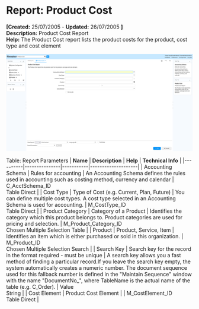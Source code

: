 # Report: Product Cost

**[Created:** 25/07/2005 - **Updated:** 26/07/2005 **]**  
**Description:** Product Cost Report  
**Help:** The Product Cost  report lists the product costs for the product, cost type and cost element  

![](/img/docs/manual/ProductCost-Report_iDempiere_v12.0.0.png)

Table: Report Parameters
| **Name** | **Description** | **Help** | **Technical Info** |
|----------|---------------|-----------|--------------------|
| Accounting Schema | Rules for accounting | An Accounting Schema defines the rules used in accounting such as costing method, currency and calendar | C_AcctSchema_ID<br/>Table Direct | 
| Cost Type | Type of Cost (e.g. Current, Plan, Future) | You can define multiple cost types. A cost type selected in an Accounting Schema is used for accounting. | M_CostType_ID<br/>Table Direct | 
| Product Category | Category of a Product | Identifies the category which this product belongs to.  Product categories are used for pricing and selection. | M_Product_Category_ID<br/>Chosen Multiple Selection Table | 
| Product | Product, Service, Item | Identifies an item which is either purchased or sold in this organization. | M_Product_ID<br/>Chosen Multiple Selection Search | 
| Search Key | Search key for the record in the format required - must be unique | A search key allows you a fast method of finding a particular record.If you leave the search key empty, the system automatically creates a numeric number.  The document sequence used for this fallback number is defined in the &quot;Maintain Sequence&quot; window with the name &quot;DocumentNo_&quot;, where TableName is the actual name of the table (e.g. C_Order). | Value<br/>String | 
| Cost Element | Product Cost Element |  | M_CostElement_ID<br/>Table Direct | 


